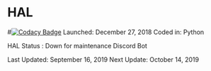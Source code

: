 # HAL

#[![Codacy Badge](https://api.codacy.com/project/badge/Grade/3b064591ab4d40a4a0b2ed87788194b3)](https://www.codacy.com?utm_source=github.com&amp;utm_medium=referral&amp;utm_content=Darkarea51/HAL&amp;utm_campaign=Badge_Grade)
Launched: December 27, 2018 
Coded in: Python

HAL Status : Down for maintenance 
Discord Bot

Last Updated: September 16, 2019 
Next Update: October 14, 2019 







